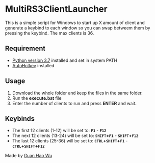 # MultiRS3ClientLauncher

This is a simple script for Windows to start up X amount of client and generate a keybind to each window so you can swap betweem them by pressing the keybind.
The max clients is 36.

## Requirement
* [Python version 3.7](https://www.python.org/downloads/) installed and set in system PATH
* [AutoHotkey](https://www.autohotkey.com/) installed 

## Usage
 1. Download the whole folder and keep the files in the same folder.
 2. Run the **execute.bat** file
 3. Enter the number of clients to run and press **ENTER** and wait.
 
## Keybinds
* The first 12 clients (1-12) will be set to: **`F1`** - **`F12`**
* The next 12 clients (13-24) will be set to: **`SHIFT`+`F1`** - **`SHIFT`+`F12`**
* The last 12 clients (25-36) will be set to: **`CTRL`+`SHIFT`+`F1`** - **`CTRL`+`SHIFT`+`F12`**

Made by [Guan Hao Wu](https://github.com/guanhaowu)